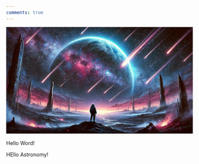 ```yaml
---
comments: true
---
```

![alt 属性文本](overrides/assets/images/starry_sky.png)



Hello Word!

HEllo Astronomy! 